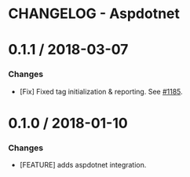 # CHANGELOG - Aspdotnet

0.1.1 / 2018-03-07
==================
### Changes

* [Fix] Fixed tag initialization & reporting. See [#1185][].

0.1.0 / 2018-01-10
==================

### Changes

* [FEATURE] adds aspdotnet integration.

<!--- The following link definition list is generated by PimpMyChangelog --->
[#1185]: https://github.com/DataDog/integrations-core/issues/1185
